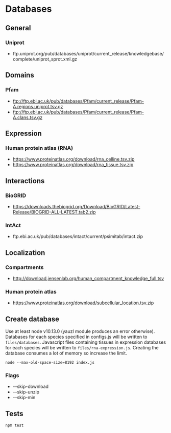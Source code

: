 # Databases

## General

### Uniprot
* ftp.uniprot.org/pub/databases/uniprot/current_release/knowledgebase/complete/uniprot_sprot.xml.gz

## Domains

### Pfam
* ftp://ftp.ebi.ac.uk/pub/databases/Pfam/current_release/Pfam-A.regions.uniprot.tsv.gz
* ftp://ftp.ebi.ac.uk/pub/databases/Pfam/current_release/Pfam-A.clans.tsv.gz

## Expression

### Human protein atlas (RNA)
* https://www.proteinatlas.org/download/rna_celline.tsv.zip
* https://www.proteinatlas.org/download/rna_tissue.tsv.zip

## Interactions

### BioGRID
* https://downloads.thebiogrid.org/Download/BioGRID/Latest-Release/BIOGRID-ALL-LATEST.tab2.zip

### IntAct
* ftp.ebi.ac.uk/pub/databases/intact/current/psimitab/intact.zip

## Localization

### Compartments
* http://download.jensenlab.org/human_compartment_knowledge_full.tsv

### Human protein atlas
* https://www.proteinatlas.org/download/subcellular_location.tsv.zip

## Create database

Use at least node v10.13.0 (yauzl module produces an error otherwise).
Databases for each species specified in configs.js will be written to `files/databases`. Javascript files containing tissues in expression databases for each species will be written to `files/rna-expression.js`. Creating the database consumes a lot of memory so increase the limit. 

```
node --max-old-space-size=8192 index.js
```

### Flags

* --skip-download
* --skip-unzip
* --skip-min

## Tests

```
npm test
```
